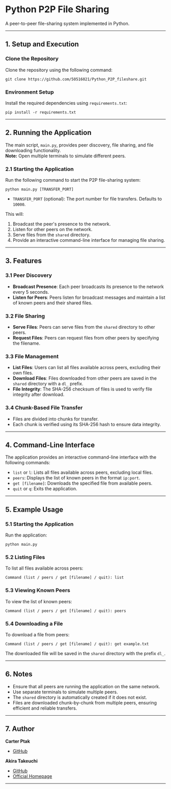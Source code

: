 # Python P2P File Sharing

A peer-to-peer file-sharing system implemented in Python.

---

## 1. Setup and Execution

### Clone the Repository

Clone the repository using the following command:

```
git clone https://github.com/50516021/Python_P2P_fileshare.git
```

### Environment Setup

Install the required dependencies using `requirements.txt`:

```
pip install -r requirements.txt
```

---

## 2. Running the Application

The main script, `main.py`, provides peer discovery, file sharing, and file downloading functionality.  
**Note:** Open multiple terminals to simulate different peers.

### 2.1 Starting the Application

Run the following command to start the P2P file-sharing system:

```
python main.py [TRANSFER_PORT]
```

- `TRANSFER_PORT` (optional): The port number for file transfers. Defaults to `10000`.

This will:

1. Broadcast the peer's presence to the network.
2. Listen for other peers on the network.
3. Serve files from the `shared` directory.
4. Provide an interactive command-line interface for managing file sharing.

---

## 3. Features

### 3.1 Peer Discovery

- **Broadcast Presence**: Each peer broadcasts its presence to the network every 5 seconds.
- **Listen for Peers**: Peers listen for broadcast messages and maintain a list of known peers and their shared files.

### 3.2 File Sharing

- **Serve Files**: Peers can serve files from the `shared` directory to other peers.
- **Request Files**: Peers can request files from other peers by specifying the filename.

### 3.3 File Management

- **List Files**: Users can list all files available across peers, excluding their own files.
- **Download Files**: Files downloaded from other peers are saved in the `shared` directory with a `dl_` prefix.
- **File Integrity**: The SHA-256 checksum of files is used to verify file integrity after download.

### 3.4 Chunk-Based File Transfer

- Files are divided into chunks for transfer.
- Each chunk is verified using its SHA-256 hash to ensure data integrity.

---

## 4. Command-Line Interface

The application provides an interactive command-line interface with the following commands:

- `list` or `l`: Lists all files available across peers, excluding local files.
- `peers`: Displays the list of known peers in the format `ip:port`.
- `get [filename]`: Downloads the specified file from available peers.
- `quit` or `q`: Exits the application.

---

## 5. Example Usage

### 5.1 Starting the Application

Run the application:

```
python main.py
```

### 5.2 Listing Files

To list all files available across peers:

```
Command (list / peers / get [filename] / quit): list
```

### 5.3 Viewing Known Peers

To view the list of known peers:

```
Command (list / peers / get [filename] / quit): peers
```

### 5.4 Downloading a File

To download a file from peers:

```
Command (list / peers / get [filename] / quit): get example.txt
```

The downloaded file will be saved in the `shared` directory with the prefix `dl_`.

---

## 6. Notes

- Ensure that all peers are running the application on the same network.
- Use separate terminals to simulate multiple peers.
- The `shared` directory is automatically created if it does not exist.
- Files are downloaded chunk-by-chunk from multiple peers, ensuring efficient and reliable transfers.

---

## 7. Author

**Carter Ptak**

- [GitHub](https://github.com/Carter4242)

**Akira Takeuchi**

- [GitHub](https://github.com/50516021)
- [Official Homepage](https://akiratakeuchi.com/)

---
